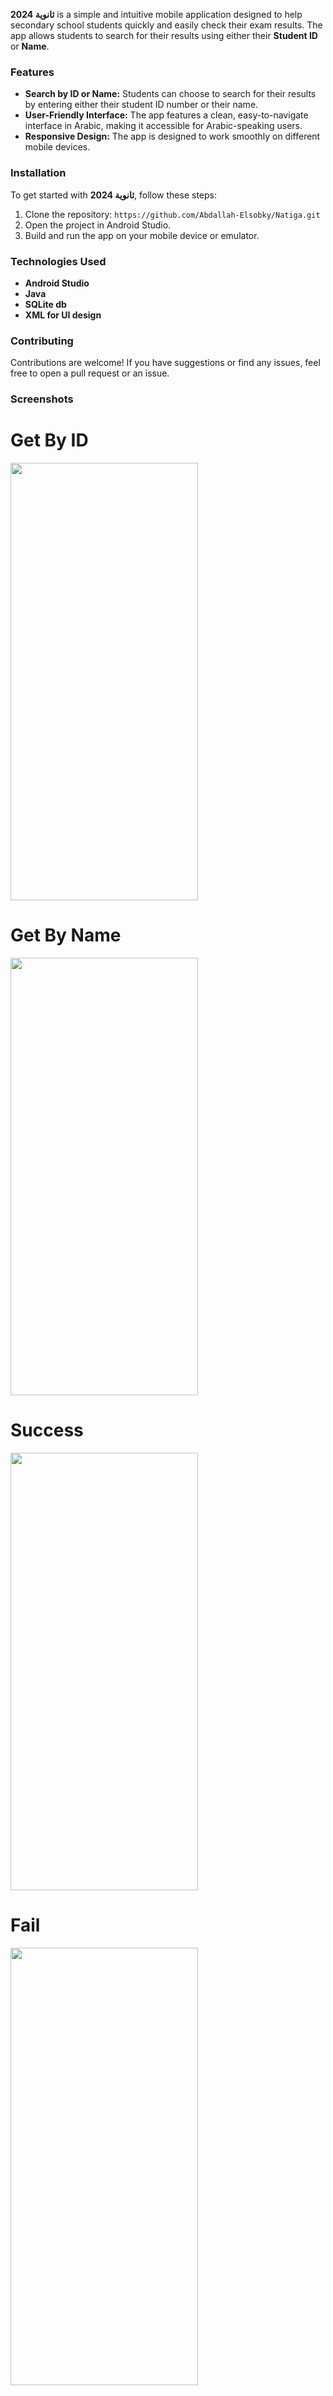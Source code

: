 **ثانوية 2024** is a simple and intuitive mobile application designed to help secondary school students quickly and easily check their exam results. The app allows students to search for their results using either their **Student ID** or **Name**. 

### Features
- **Search by ID or Name:** Students can choose to search for their results by entering either their student ID number or their name.
- **User-Friendly Interface:** The app features a clean, easy-to-navigate interface in Arabic, making it accessible for Arabic-speaking users.
- **Responsive Design:** The app is designed to work smoothly on different mobile devices.

### Installation
To get started with **ثانوية 2024**, follow these steps:
1. Clone the repository: `https://github.com/Abdallah-Elsobky/Natiga.git`
2. Open the project in Android Studio.
3. Build and run the app on your mobile device or emulator.

### Technologies Used
- **Android Studio**
- **Java**
- **SQLite db**
- **XML for UI design**

### Contributing
Contributions are welcome! If you have suggestions or find any issues, feel free to open a pull request or an issue.


### Screenshots

# Get By ID
<img src="https://github.com/user-attachments/assets/9402c68f-f0bc-411f-997b-9d71de212ecc" width="300" height="700">

# Get By Name
<img src="https://github.com/user-attachments/assets/9d4a5e7c-10de-4452-8932-643620506d3c" width="300" height="700">

# Success
<img src="https://github.com/user-attachments/assets/0dac047b-8770-4f43-b733-560bec49b757" width="300" height="700">

# Fail
<img src="https://github.com/user-attachments/assets/53986a8d-8d41-4f3a-b1d7-67ec64b37f85" width="300" height="700">
